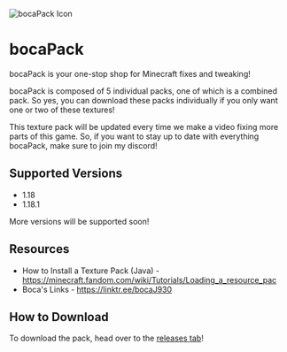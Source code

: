 ![bocaPack Icon](https://user-images.githubusercontent.com/76711397/147793955-04922c49-0543-4413-887f-7fd306de7b08.png)

# bocaPack
bocaPack is your one-stop shop for Minecraft fixes and tweaking!

bocaPack is composed of 5 individual packs, one of which is a combined pack. So yes, you can download these packs individually if you only want one or two of these textures!

This texture pack will be updated every time we make a video fixing more parts of this game. So, if you want to stay up to date with everything bocaPack, make sure to join my discord!

## Supported Versions
- 1.18 
- 1.18.1

More versions will be supported soon!

## Resources
- How to Install a Texture Pack (Java) - https://minecraft.fandom.com/wiki/Tutorials/Loading_a_resource_pac
- Boca's Links - https://linktr.ee/bocaJ930

## How to Download

To download the pack, head over to the [releases tab](https://github.com/bocaJ930/bocaPack/releases)!
